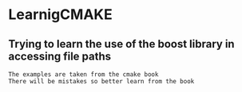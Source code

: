 # LearnigCMAKE
## Trying to learn the use of the boost library in accessing file paths
    The examples are taken from the cmake book
    There will be mistakes so better learn from the book
